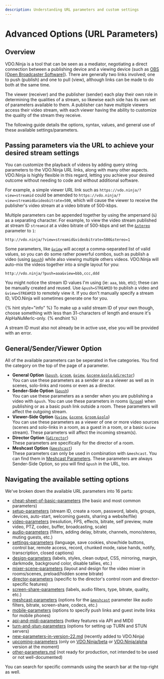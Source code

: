 ```yaml
---
description: Understanding URL parameters and custom settings
---
```


# Advanced Options (URL Parameters)

## Overview

VDO.Ninja is a tool that can be seen as a mediator, negotiating a direct connection between a publishing device and a viewing device (such as [OBS \[Open Broadcaster Software\]](https://obsproject.com/)). There are generally two links involved; one to push (publish) and one to pull (view), although links can be made to do both at the same time.

The viewer (receiver) and the publisher (sender) each play their own role in determining the qualities of a stream, so likewise each side has its own set of parameters available to them. A publisher can have multiple viewers access their video stream, with each viewer having the ability to customize the quality of the stream they receive.

The following guide details the options, syntax, values, and general use of these available settings/parameters.

## Passing parameters via the URL to achieve your desired stream settings

You can customize the playback of videos by adding query string parameters to the VDO.Ninja URL links, along with many other aspects. VDO.Ninja is highly flexible in this regard, letting you achieve your desired outcome without needing to code and without additional software.

For example, a simple viewer URL link such as `https://vdo.ninja/?view=streamid` could be amended to `https://vdo.ninja/?view=streamid&videobitrate=500`, which will cause the viewer to receive the publisher's video stream at a video bitrate of 500-kbps.

Multiple parameters can be appended together by using the ampersand (`&`) as a separating character. For example, to view the video stream published at stream ID `streamid` at a video bitrate of 500-kbps and set the [`&stereo`](general-settings/stereo.md) parameter to `1`:

```markup
http://vdo.ninja/?view=streamid&videobitrate=500&stereo=1
```

Some parameters, like [`&view`](advanced-settings/view-parameters/view.md) will accept a comma-separated list of valid values, so you can do some rather powerful combos, such as publish a video (using [`&push`](source-settings/push.md)) while also viewing multiple others videos. VDO.Ninja will auto-mix the videos together into a single layout for you:

```markup
http://vdo.ninja/?push=aaa&view=bbb,ccc,ddd
```

You might notice the stream ID values I'm using (ie: `aaa`, `bbb`, etc); these can be manually created and reused. Use `&push=STREAMID` to publish a video and `&view=STREAMID` to remotely view it. If you don't manually specify a stream ID, VDO.Ninja will sometimes generate one for you.

{% hint style="info" %}
To make up a valid stream ID of your own though, choose something with less than 31-characters of length and ensure it's AlpHaNuMerIc-only.
{% endhint %}

A stream ID must also not already be in active use, else you will be provided with an error.

## General/Sender/Viewer Option

All of the available parameters can be seperated in five categories. You find the category on the top of the page of a parameter.

* **General Option** ([`&push`](source-settings/push.md), [`&room`](general-settings/room.md), [`&view`](advanced-settings/view-parameters/view.md), [`&scene`](advanced-settings/view-parameters/scene.md),[`&solo`](advanced-settings/upcoming-parameters/and-solo.md),[`&director`](viewers-settings/director.md))\
  You can use these parameters as a sender or as a viewer as well as in scenes, solo-links and rooms or even as a director.
* **Sender-Side Option** ([`&push`](source-settings/push.md))\
  You can use these parameters as a sender when you are publishing a video with `&push`. You can use these parameters in rooms ([`&room`](general-settings/room.md)) when publishing or as a basic push link outside a room. These parameters will affect the outgoing stream.
* **Viewer-Side Option** ([`&view`](advanced-settings/view-parameters/view.md), [`&scene`](advanced-settings/view-parameters/scene.md), [`&room`](general-settings/room.md),[`&solo`](advanced-settings/upcoming-parameters/and-solo.md))\
  You can use these parameters as a viewer of one or more video sources (scenes and solo-links in a room, as a guest in a room, or a basic `&view` stream). These parameters will affect the incoming stream(s).
* **Director Option** ([`&director`](viewers-settings/director.md))\
  These parameters are specifically for the director of a room.
* **Meshcast Option** ([`&meshcast`](newly-added-parameters/and-meshcast.md))\
  These parameters can only be used in combination with `&meshcast`. You can find them in [Meshcast Parameters](advanced-settings/meshcast-parameters/). These parameters are always Sender-Side Option, so you will find `&push` in the URL, too.

## Navigating the available setting options

We've broken down the available URL parameters into 16 parts:

* [cheat-sheet-of-basic-parameters](advanced-settings/cheat-sheet-of-basic-parameters/ "mention") (the basic and most common parameters)
* [setup-parameters](advanced-settings/setup-parameters/ "mention") (stream ID, create a room, password, labels, groups, devices, auto-start, welcoming guests, sharing a website/file)
* [video-parameters](advanced-settings/video-parameters/ "mention") (resolution, FPS, effects, bitrate, self preview, mute video, PTZ, codec, buffer, broadcasting, scale)
* [audio-parameters](advanced-settings/audio-parameters/ "mention") (filters, adding delay, bitrate, channels, mono/stereo, muting guests, etc.)
* [settings-parameters](advanced-settings/settings-parameters/ "mention") (language, save cookies, show/hide buttons, control bar, remote access, record, chunked mode, raise hands, notify, transcription, closed captions)
* [design-parameters](advanced-settings/design-parameters/ "mention") (labels, styles, clean output, CSS, mirroring, margin, darkmode, background color, disable tallies, etc.)
* [mixer-scene-parameters](advanced-settings/mixer-scene-parameters/ "mention") (layout and design for the video mixer in rooms/scenes, preload/hidden scene bitrate)
* [director-parameters](advanced-settings/director-parameters/ "mention") (specific to the director's control room and director-specific features)
* [screen-share-parameters](advanced-settings/screen-share-parameters/ "mention") (labels, audio filters, type, bitrate, quality, etc.)
* [meshcast-parameters](advanced-settings/meshcast-parameters/ "mention") (options for the [`&meshcast`](newly-added-parameters/and-meshcast.md) parameter like audio filters, bitrate, screen-share, codecs, etc.)
* [mobile-parameters](advanced-settings/mobile-parameters/ "mention") (options to specify push links and guest invite links for mobile phones)
* [api-and-midi-parameters](advanced-settings/api-and-midi-parameters/ "mention") (hotkey features via API and MIDI)
* [turn-and-stun-parameters](advanced-settings/turn-and-stun-parameters/ "mention") (options for setting up TURN and STUN servers)
* [new-parameters-in-version-22.md](advanced-settings/new-parameters-in-version-22.md "mention") (recently added to VDO.Ninja)
* [upcoming-parameters](advanced-settings/upcoming-parameters/ "mention") (only on [VDO.Ninja/beta](https://vdo.ninja/beta/) or [VDO.Ninja/alpha](https://vdo.ninja/alpha/) version at the moment)
* [other-parameters.md](other-parameters.md "mention") (not ready for production, not intended to be used or not well-documented)

You can search for specific commands using the search bar at the top-right as well.

